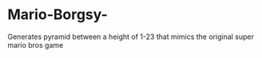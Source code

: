 # Mario-Borgsy-
Generates pyramid between a height of 1-23 that mimics the original super mario bros game 
